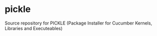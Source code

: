 # pickle
Source repository for PICKLE (Package Installer for Cucumber Kernels, Libraries and Executeables)
